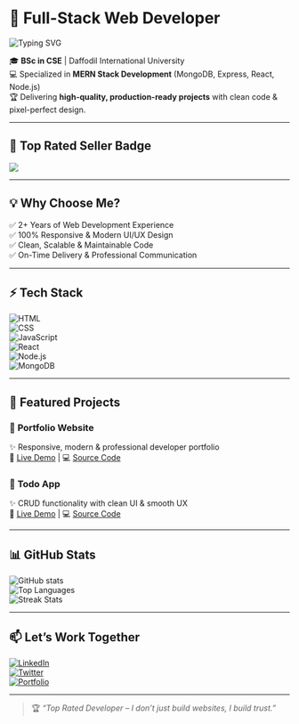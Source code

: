 # 🚀 Full-Stack Web Developer  

![Typing SVG](https://readme-typing-svg.herokuapp.com/?lines=Top+Rated+Full-Stack+Developer;Clean+Code+%7C+Modern+UI%2FUX;Your+Ideas+Into+Digital+Reality;&size=22&duration=3000&color=36BCF7&center=true)

🎓 **BSc in CSE** | Daffodil International University  
💻 Specialized in **MERN Stack Development** (MongoDB, Express, React, Node.js)  
🏆 Delivering **high-quality, production-ready projects** with clean code & pixel-perfect design.  

---

## 🏅 Top Rated Seller Badge  

<img src="https://img.shields.io/badge/Top%20Rated%20Developer-%F0%9F%8F%86-brightgreen?style=for-the-badge&logo=github&logoColor=white" />

---

## 💡 Why Choose Me?  
✅ 2+ Years of Web Development Experience  
✅ 100% Responsive & Modern UI/UX Design  
✅ Clean, Scalable & Maintainable Code  
✅ On-Time Delivery & Professional Communication  

---

## ⚡ Tech Stack  

![HTML](https://img.shields.io/badge/HTML5-E44D26?style=for-the-badge&logo=html5&logoColor=white)  
![CSS](https://img.shields.io/badge/CSS3-1572B6?style=for-the-badge&logo=css3&logoColor=white)  
![JavaScript](https://img.shields.io/badge/JavaScript-F7E017?style=for-the-badge&logo=javascript&logoColor=black)  
![React](https://img.shields.io/badge/React-00D8FF?style=for-the-badge&logo=react&logoColor=black)  
![Node.js](https://img.shields.io/badge/Node.js-68A063?style=for-the-badge&logo=node.js&logoColor=white)  
![MongoDB](https://img.shields.io/badge/MongoDB-4DB33D?style=for-the-badge&logo=mongodb&logoColor=white)  

---

## 🌟 Featured Projects  

### 🔹 **Portfolio Website**  
✨ Responsive, modern & professional developer portfolio  
🔗 [Live Demo](#) | 💻 [Source Code](#)  

### 🔹 **Todo App**  
✨ CRUD functionality with clean UI & smooth UX  
🔗 [Live Demo](#) | 💻 [Source Code](#)  

---

## 📊 GitHub Stats  

![GitHub stats](https://github-readme-stats.vercel.app/api?username=dev-abu-jahid&show_icons=true&theme=tokyonight&hide_border=true)  
![Top Languages](https://github-readme-stats.vercel.app/api/top-langs/?username=dev-abu-jahid&layout=compact&theme=tokyonight&hide_border=true)  
![Streak Stats](https://github-readme-streak-stats.herokuapp.com/?user=dev-abu-jahid&theme=tokyonight)  

---

## 📫 Let’s Work Together  

[![LinkedIn](https://img.shields.io/badge/LinkedIn-AbuJahid-blue?style=for-the-badge&logo=linkedin&logoColor=white)](https://www.linkedin.com/in/your-linkedin/)  
[![Twitter](https://img.shields.io/badge/Twitter-@AbuJahid-1DA1F2?style=for-the-badge&logo=twitter&logoColor=white)](https://twitter.com/your-twitter/)  
[![Portfolio](https://img.shields.io/badge/Portfolio-Visit-success?style=for-the-badge&logo=google-chrome&logoColor=white)](https://your-portfolio-link.com)  

---

> 🏆 *“Top Rated Developer – I don’t just build websites, I build trust.”*  
